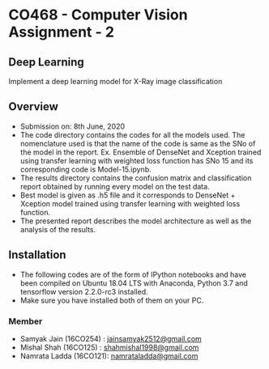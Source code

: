 # CO468 - Computer Vision Assignment - 2
## Deep Learning
Implement a deep learning model for X-Ray image classification

## Overview
- Submission on: 8th June, 2020
- The code directory contains the codes for all the models used. The nomenclature used is that the name of the code is same as the SNo of the model in the report. Ex. Ensemble of DenseNet and Xception trained using transfer learning with weighted loss function has SNo 15 and its corresponding code is Model-15.ipynb.
- The results directory contains the confusion matrix and classification report obtained by running every model on the test data.
- Best model is given as .h5 file and it corresponds to DenseNet + Xception model trained using transfer learning with weighted loss function.
- The presented report describes the model architecture as well as the analysis of the results.
 
## Installation
- The following codes are of the form of IPython notebooks and have been compiled on Ubuntu 18.04 LTS with Anaconda, Python 3.7 and tensorflow version 2.2.0-rc3 installed.
- Make sure you have installed both of them on your PC.

### Member
- Samyak Jain (16CO254) : [jainsamyak2512@gmail.com](mailto:jainsamyak2512@gmail.com)
- Mishal Shah (16CO125) : [shahmishal1998@gmail.com](mailto:shahmishal1998@gmail.com)
- Namrata Ladda (16CO121): [namrataladda@gmail.com](mailto:namrataladda@gmail.com)
